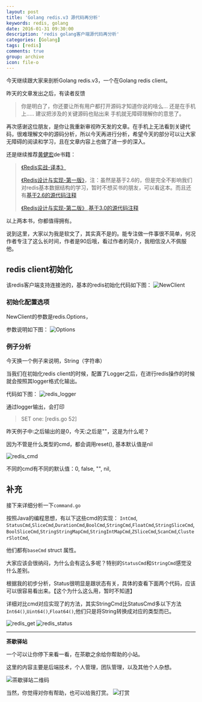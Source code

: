 ```yaml
---
layout: post
title: 'Golang redis.v3 源代码再分析'
keywords: redis, golang
date: 2016-01-31 09:30:00
description: 'redis golang客户端源代码再分析'
categories: [Golang]
tags: [redis]
comments: true
group: archive
icon: file-o
---
```


今天继续跟大家来剖析Golang redis.v3，一个在Golang redis client。

昨天的文章发出之后，有读者反馈
>你是明白了，你还要让所有用户都打开源码才知道你说的啥么... 还是在手机上..... 建议把涉及的关键源码也贴出来 手机就无障碍理解你的意思了。

再次感谢这位朋友，是你让我重新审视昨天发的文章。在手机上无法看到关键代码，很难理解文中的源码分析，所以今天再进行分析，希望今天的部分可以让大家无障碍的阅读和学习，且在文章内容上也做了进一步的深入。

<!--more-->

还是继续推荐[黄健宏](http://huangz.me/)de书籍：
>[《Redis实战-译本》](http://redisinaction.com/)
>
>[《Redis设计与实现-第一版》](http://origin.redisbook.com/)，注：虽然是基于2.6的，但是完全不影响我们对redis基本数据结构的学习，暂时不想买书的朋友，可以看这本。而且还有[基于2.6的源代码注释](https://github.com/huangz1990/annotated_redis_source)
>
>[《Redis设计与实现-第二版》](http://redisbook.com/),[基于3.0的源代码注释](https://github.com/huangz1990/redis-3.0-annotated)


以上两本书，你都值得拥有。

说到这里，大家以为我是软文了，其实真不是的。能专注做一件事很不简单，何况作者专注了这么长时间，作者是90后哦，看过作者的简介，我相信没人不佩服他。

## redis client初始化 ##

该redis客户端支持连接池的，基本的redis初始化代码如下图：
![NewClient](http://mmbiz.qpic.cn/mmbiz/2jnWxKdgFb9k6QJiamAcT39l64bJe1N5cy4zj5JPKZmCMib5BWJplUbscXibr7MyLT5Lsle3wfNsYwD8l8mvPia4bQ/640?wx_fmt=png&tp=webp&wxfrom=5&wx_lazy=1)

### 初始化配置选项 ###

NewClient的参数是redis.Options，

参数说明如下图：
![Options](http://mmbiz.qpic.cn/mmbiz/2jnWxKdgFb9k6QJiamAcT39l64bJe1N5cYAFMajAXd0FDolJqciaYJfUrP8f8xvBFl5752SyMwKz5EiaGE82xwQ5A/640?wx_fmt=png&tp=webp&wxfrom=5&wx_lazy=1)

### 例子分析 ###

今天换一个例子来说明，String（字符串）

当我们在初始化redis client的时候，配置了Logger之后，在进行redis操作的时候就会按照其logger格式化输出。

代码如下图：
![redis_logger](http://mmbiz.qpic.cn/mmbiz/2jnWxKdgFb9k6QJiamAcT39l64bJe1N5csmSzz1U2cxcv1cxorCTtib9GTDEHDusElELAyyicfEt8pBATN7zk0vIg/640?wx_fmt=png&tp=webp&wxfrom=5&wx_lazy=1)

通过logger输出，会打印

>SET one:  [redis.go 52]

昨天例子中:之后输出的是0，今天:之后是""，这是为什么呢？

因为不管是什么类型的cmd，都会调用reset(), 基本默认值是nil

![redis_cmd](http://mmbiz.qpic.cn/mmbiz/2jnWxKdgFb9k6QJiamAcT39l64bJe1N5cJiaqDIj05agTlGBw5yFriccKeI2WUCEtmiay3b8Z7XQ8UCrzYukZJ9vJQ/640?wx_fmt=png&tp=webp&wxfrom=5&wx_lazy=1)

不同的cmd有不同的默认值：0, false, "", nil,

## 补充 ##
接下来详细分析一下`command.go`

按照Java的编程思想，有以下这些cmd的实现：
`IntCmd`, `StatusCmd`,`SliceCmd`,`DurationCmd`,`BoolCmd`,`StringCmd`,`FloatCmd`,`StringSliceCmd`,`BoolSliceCmd`,`StringStringMapCmd`,`StringIntMapCmd`,`ZSliceCmd`,`ScanCmd`,`ClusterSlotCmd`,

他们都有`baseCmd` struct 属性。

大家应该会很纳闷，为什么会有这么多呢？特别的`StatusCmd`和`StringCmd`感觉没什么差别。

根据我的初步分析，Status很明显是跟状态有关，具体的查看下面两个代码，应该可以很容易看出来。【这个为什么这么用，暂时不知道】

详细对比cmd对应实现了的方法，其实StringCmd比StatusCmd多以下方法`Int64()`,`Uint64()`,`Float64()`,他们只是将String转换成对应的类型而已。

![redis_get](http://mmbiz.qpic.cn/mmbiz/2jnWxKdgFb9k6QJiamAcT39l64bJe1N5cbs2yswUtMLoiaNmkibrVY7ThHiaJSKF0ibGCezyt3LFWr0qsLl2fXbWdOQ/640?wx_fmt=png&tp=webp&wxfrom=5&wx_lazy=1)
![redis_status](http://mmbiz.qpic.cn/mmbiz/2jnWxKdgFb9k6QJiamAcT39l64bJe1N5cKuRswaHfFr8r02BCDnRJzhtI5bfZsYFUHyibTk07qIxicd4C5mjCEHvg/640?wx_fmt=png&tp=webp&wxfrom=5&wx_lazy=1)

----

**茶歇驿站**

一个可以让你停下来看一看，在茶歇之余给你帮助的小站。

这里的内容主要是后端技术，个人管理，团队管理，以及其他个人杂想。

![茶歇驿站二维码](http://oqos7hrvp.bkt.clouddn.com/blog/tech_tea.jpg)

当然，你觉得对你有帮助，也可以给我打赏。
![打赏](http://oqos7hrvp.bkt.clouddn.com/blog/wxpay.png)